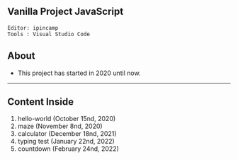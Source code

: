 ## Vanilla Project JavaScript

```
Editor: ipincamp
Tools : Visual Studio Code
```

## About
* This project has started in 2020 until now.

***

## Content Inside
1. hello-world (October 15nd, 2020)
2. maze (November 8nd, 2020)
3. calculator (December 18nd, 2021)
4. typing test (January 22nd, 2022)
5. countdown (February 24nd, 2022)